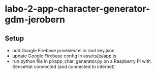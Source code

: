 # labo-2-app-character-generator-gdm-jerobern

## Setup
* add Google Firebase privésleutel in root key.json
* update Google Firebase config in assets/js/app.js
* run python file in pi/app_char_generator.py on a Raspberry Pi with SenseHat connected (and connected to internet)
